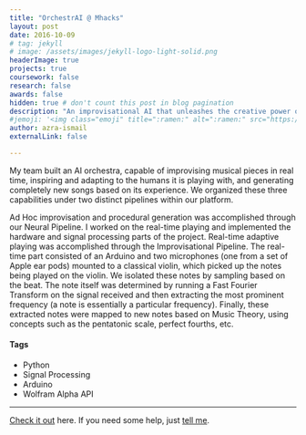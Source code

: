 ```yaml
---
title: "OrchestrAI @ Mhacks"
layout: post
date: 2016-10-09
# tag: jekyll
# image: /assets/images/jekyll-logo-light-solid.png
headerImage: true
projects: true
coursework: false
research: false
awards: false
hidden: true # don't count this post in blog pagination
description: "An improvisational AI that unleashes the creative power of an entire orchestra to music producers and artists."
#jemoji: '<img class="emoji" title=":ramen:" alt=":ramen:" src="https://assets.github.com/images/icons/emoji/unicode/1f35c.png" height="20" width="20" align="absmiddle">'
author: azra-ismail
externalLink: false

---
```


My team built an AI orchestra, capable of improvising musical pieces in real time, inspiring and adapting to the humans it is playing with, and generating completely new songs based on its experience. We organized these three capabilities under two distinct pipelines within our platform.

Ad Hoc improvisation and procedural generation was accomplished through our Neural Pipeline. I worked on the real-time playing and implemented the hardware and signal processing parts of the project. Real-time adaptive playing was accomplished through the Improvisational Pipeline. The real-time part consisted of an Arduino and two microphones (one from a set of Apple ear pods) mounted to a classical violin, which picked up the notes being played on the violin. We isolated these notes by sampling based on the beat. The note itself was determined by running a Fast Fourier Transform on the signal received and then extracting the most prominent frequency (a note is essentially a particular frequency). Finally, these extracted notes were mapped to new notes based on Music Theory, using concepts such as the pentatonic scale, perfect fourths, etc.

#### Tags

- Python
- Signal Processing
- Arduino
- Wolfram Alpha API

---

[Check it out](http://devpost.com/software/orchestrai) here.
If you need some help, just [tell me](http://github.com/aismail1997/aismail1997.github.io/issues).
